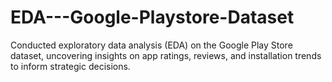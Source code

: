 # EDA---Google-Playstore-Dataset
Conducted exploratory data analysis (EDA) on the Google Play Store dataset, uncovering insights on app ratings, reviews, and installation trends to inform strategic decisions.
